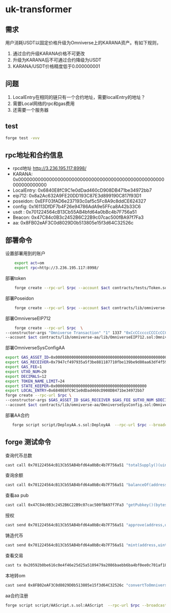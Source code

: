# uk-transformer
## 需求
用户消耗USDT以固定价格升级为Omniverse上的KARANA资产。有如下规则，
1. 通过合约升级KARANA价格不可更改
2. 升级为KARANA后不可通过合约降级为USDT
3. KARANA/USDT价格精度低于0.000000001
## 问题
1. LocalEntry在相同的链只有一个合约地址，需要localEntry的地址？
2. 需要Local网络的rpc和gas费用
3. 还需要一个服务器
## test
```bash
forge test -vvv
```
## rpc地址和合约信息
-  rpcd地址 http://3.236.195.117:8998/
- KARANA: 0x0000000000000000000000000000000000000000000000000000000000000000
- LocalEntry: 0x6840E8fC9C1e0dDad460cD908DB471be34972bb7
- eip712: 0x8a2Ac632A9FE20DD193C87E3d899190C817f93D1
- poseidon: 0xEFF03fAD6e237193c0af5c5Fc8A9c8ddCE624327
- config: 0x16113DfDF7b4F26e94786AdA9e5FFca8A42b33C6
-  usdt : 0x701224564cB13Cb55AB4bfd64a0bBc4b7F756a51
- Beacon: 0x47C84c0B3c2452B6C22B9c07cac500fBA97f7Fa3
- aa: 0x8FB02eAF3C0d8029D0b513805e15f3d64C32526c

##  部署命令
设置部署用到的账户
```bash
    export act=om
    export rpc=http://3.236.195.117:8998/
```
部署token
```bash
    forge create --rpc-url $rpc --account $act contracts/tests/Token.sol:Token
```
部署Poseidon
```bash
    forge create --rpc-url $rpc --account $act contracts/lib/omniverse-aa/lib/Poseidon.sol:Poseidon
```
部署OmniverseEIP712
```bash
    forge create --rpc-url $rpc  \
--constructor-args "Omniverse Transaction" "1" 1337 "0xCcCCccccCCCCcCCCCCCcCcCccCcCCCcCcccccccC" \
--account $act contracts/lib/omniverse-aa/lib/OmniverseEIP712.sol:OmniverseEIP712
```
部署OmniverseSysConfigAA
```bash
export GAS_ASSET_ID=0x0000000000000000000000000000000000000000000000000000000000000000
export GAS_RECEIVER=0x7947cf497935a5f3be881187710fbe139be9d80aa63df4f59c93ca320465e4bd
export GAS_FEE=1
export UTXO_NUM=20
export DECIMALS=12
export TOKEN_NAME_LIMIT=24
export STATE_KEEPER=0x0000000000000000000000000000000000000000
export LOCAL_ENTRY=0x6840E8fC9C1e0dDad460cD908DB471be34972bb7
forge create --rpc-url $rpc \
--constructor-args $GAS_ASSET_ID $GAS_RECEIVER $GAS_FEE $UTXO_NUM $DECIMALS $TOKEN_NAME_LIMIT $STATE_KEEPER $LOCAL_ENTRY \
--account $act contracts/lib/omniverse-aa/OmniverseSysConfig.sol:OmniverseSysConfigAA
```
部署AA合约
```bash
   forge script script/DeployAA.s.sol:DeployAA  --rpc-url $rpc --broadcast
```
## forge  测试命令
查询代币总数
```bash
cast call 0x701224564cB13Cb55AB4bfd64a0bBc4b7F756a51 "totalSupply()(uint256)" --rpc-url $rpc 
```
查询余额
```bash
cast call 0x701224564cB13Cb55AB4bfd64a0bBc4b7F756a51 "balanceOf(address)(uint256)"  0xF5Be48f1258aa6164a54dF21FFF5Fe42eEb76fDB --rpc-url $rpc 
```
查看aa pub
```bash
cast call 0x47C84c0B3c2452B6C22B9c07cac500fBA97f7Fa3 "getPubkey()(bytes32)" --rpc-url $rpc 
```

授权
```bash
cast send 0x701224564cB13Cb55AB4bfd64a0bBc4b7F756a51 "approve(address,uint256)(bool)"  0x8FB02eAF3C0d8029D0b513805e15f3d64C32526c 1000000 --rpc-url $rpc  --account $act
```
铸造代币
```bash
cast send 0x701224564cB13Cb55AB4bfd64a0bBc4b7F756a51 "mint(address,uint256)" 0xb1E26F3E7BD8ac1d01bA03b0AB7c1a3B9BF0d6E6 1000000 --rpc-url $rpc --account $act
```
查看交易
```bash
cast tx 0x20592b0be616c0e4f46e25d25a5109479a2086baebb6ba4bf0ee0c701af183cc --rpc-url $rpc 
```
本地转om
```bash
cast send 0x8FB02eAF3C0d8029D0b513805e15f3d64C32526c "convertToOmniverse(bytes32,uint128)" 0xd25d3f4f5c5875baa8448e2f46f3dc698fe72a9352598a16dd7b48f561624b77 1000000000000 --rpc-url $rpc --account $act
```

aa合约注册
```bash
forge script script/AAScript.s.sol:AAScript  --rpc-url $rpc --broadcast -vvvv
```